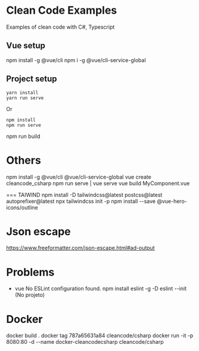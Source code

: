 # Clean Code Examples
Examples of clean code with C#, Typescript

## Vue setup
npm install -g @vue/cli
npm i -g @vue/cli-service-global

## Project setup
```
yarn install
yarn run serve
```
Or
```
npm install
npm run serve
```

npm run build

# Others
npm install -g @vue/cli @vue/cli-service-global
vue create cleancode_csharp
npm run serve | vue serve
vue build MyComponent.vue

=== TAIWIND
npm install -D tailwindcss@latest postcss@latest autoprefixer@latest
npx tailwindcss init -p
npm install --save @vue-hero-icons/outline

# Json escape
https://www.freeformatter.com/json-escape.html#ad-output

# Problems
- vue No ESLint configuration found.
    npm install eslint -g -D
    eslint --init (No projeto)

# Docker 
docker build .
docker tag 787a65631a84 cleancode/csharp 
docker run -it -p 8080:80 -d --name docker-cleancodecsharp cleancode/csharp